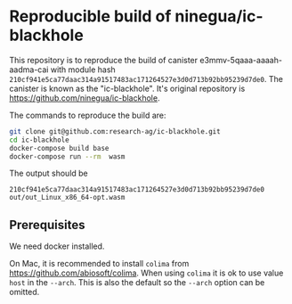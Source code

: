 # Reproducible build of ninegua/ic-blackhole

This repository is to reproduce the build of canister e3mmv-5qaaa-aaaah-aadma-cai with module hash `210cf941e5ca77daac314a91517483ac171264527e3d0d713b92bb95239d7de0`.
The canister is known as the "ic-blackhole".
It's original repository is https://github.com/ninegua/ic-blackhole.

The commands to reproduce the build are:

```bash
git clone git@github.com:research-ag/ic-blackhole.git
cd ic-blackhole
docker-compose build base
docker-compose run --rm  wasm
```

The output should be

```
210cf941e5ca77daac314a91517483ac171264527e3d0d713b92bb95239d7de0  out/out_Linux_x86_64-opt.wasm
```

## Prerequisites

We need docker installed.

On Mac, it is recommended to install `colima` from https://github.com/abiosoft/colima.
When using `colima` it is ok to use value `host` in the `--arch`.
This is also the default so the `--arch` option can be omitted.
